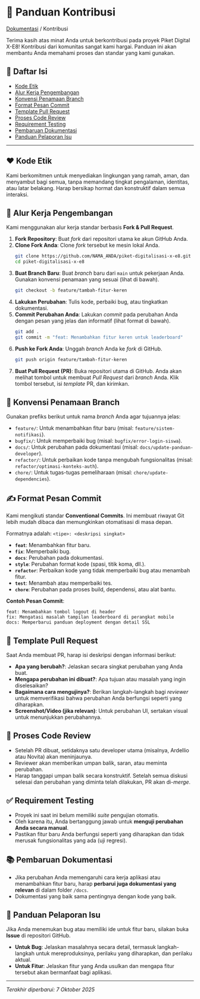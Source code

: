 # 🤝 Panduan Kontribusi

<a href="./README.md">Dokumentasi</a> / Kontribusi

Terima kasih atas minat Anda untuk berkontribusi pada proyek Piket Digital X-E8! Kontribusi dari komunitas sangat kami hargai. Panduan ini akan membantu Anda memahami proses dan standar yang kami gunakan.

## 📜 Daftar Isi
- [Kode Etik](#-kode-etik)
- [Alur Kerja Pengembangan](#-alur-kerja-pengembangan)
- [Konvensi Penamaan Branch](#-konvensi-penamaan-branch)
- [Format Pesan Commit](#-format-pesan-commit)
- [Template Pull Request](#-template-pull-request)
- [Proses Code Review](#-proses-code-review)
- [Requirement Testing](#-requirement-testing)
- [Pembaruan Dokumentasi](#-pembaruan-dokumentasi)
- [Panduan Pelaporan Isu](#-panduan-pelaporan-isu)

---

## ❤️ Kode Etik
Kami berkomitmen untuk menyediakan lingkungan yang ramah, aman, dan menyambut bagi semua, tanpa memandang tingkat pengalaman, identitas, atau latar belakang. Harap bersikap hormat dan konstruktif dalam semua interaksi.

## 🌊 Alur Kerja Pengembangan
Kami menggunakan alur kerja standar berbasis **Fork & Pull Request**.

1.  **Fork Repository**: Buat *fork* dari repositori utama ke akun GitHub Anda.
2.  **Clone Fork Anda**: Clone *fork* tersebut ke mesin lokal Anda.
    ```bash
    git clone https://github.com/NAMA_ANDA/piket-digitalisasi-x-e8.git
    cd piket-digitalisasi-x-e8
    ```
3.  **Buat Branch Baru**: Buat *branch* baru dari `main` untuk pekerjaan Anda. Gunakan konvensi penamaan yang sesuai (lihat di bawah).
    ```bash
    git checkout -b feature/tambah-fitur-keren
    ```
4.  **Lakukan Perubahan**: Tulis kode, perbaiki bug, atau tingkatkan dokumentasi.
5.  **Commit Perubahan Anda**: Lakukan *commit* pada perubahan Anda dengan pesan yang jelas dan informatif (lihat format di bawah).
    ```bash
    git add .
    git commit -m "feat: Menambahkan fitur keren untuk leaderboard"
    ```
6.  **Push ke Fork Anda**: Unggah *branch* Anda ke *fork* di GitHub.
    ```bash
    git push origin feature/tambah-fitur-keren
    ```
7.  **Buat Pull Request (PR)**: Buka repositori utama di GitHub. Anda akan melihat tombol untuk membuat *Pull Request* dari *branch* Anda. Klik tombol tersebut, isi *template* PR, dan kirimkan.

## 🌿 Konvensi Penamaan Branch
Gunakan prefiks berikut untuk nama *branch* Anda agar tujuannya jelas:
- `feature/`: Untuk menambahkan fitur baru (misal: `feature/sistem-notifikasi`).
- `bugfix/`: Untuk memperbaiki bug (misal: `bugfix/error-login-siswa`).
- `docs/`: Untuk perubahan pada dokumentasi (misal: `docs/update-panduan-developer`).
- `refactor/`: Untuk perbaikan kode tanpa mengubah fungsionalitas (misal: `refactor/optimasi-konteks-auth`).
- `chore/`: Untuk tugas-tugas pemeliharaan (misal: `chore/update-dependencies`).

## ✍️ Format Pesan Commit
Kami mengikuti standar **Conventional Commits**. Ini membuat riwayat Git lebih mudah dibaca dan memungkinkan otomatisasi di masa depan.

Formatnya adalah: `<tipe>: <deskripsi singkat>`

- **`feat`**: Menambahkan fitur baru.
- **`fix`**: Memperbaiki bug.
- **`docs`**: Perubahan pada dokumentasi.
- **`style`**: Perubahan format kode (spasi, titik koma, dll.).
- **`refactor`**: Perbaikan kode yang tidak memperbaiki bug atau menambah fitur.
- **`test`**: Menambah atau memperbaiki tes.
- **`chore`**: Perubahan pada proses build, dependensi, atau alat bantu.

**Contoh Pesan Commit**:
```
feat: Menambahkan tombol logout di header
fix: Mengatasi masalah tampilan leaderboard di perangkat mobile
docs: Memperbarui panduan deployment dengan detail SSL
```

## 📝 Template Pull Request
Saat Anda membuat PR, harap isi deskripsi dengan informasi berikut:
- **Apa yang berubah?**: Jelaskan secara singkat perubahan yang Anda buat.
- **Mengapa perubahan ini dibuat?**: Apa tujuan atau masalah yang ingin diselesaikan?
- **Bagaimana cara mengujinya?**: Berikan langkah-langkah bagi *reviewer* untuk memverifikasi bahwa perubahan Anda berfungsi seperti yang diharapkan.
- **Screenshot/Video (jika relevan)**: Untuk perubahan UI, sertakan visual untuk menunjukkan perubahannya.

## 👀 Proses Code Review
- Setelah PR dibuat, setidaknya satu developer utama (misalnya, Ardellio atau Novita) akan meninjaunya.
- Reviewer akan memberikan umpan balik, saran, atau meminta perubahan.
- Harap tanggapi umpan balik secara konstruktif. Setelah semua diskusi selesai dan perubahan yang diminta telah dilakukan, PR akan di-*merge*.

## ✅ Requirement Testing
- Proyek ini saat ini belum memiliki *suite* pengujian otomatis.
- Oleh karena itu, Anda bertanggung jawab untuk **menguji perubahan Anda secara manual**.
- Pastikan fitur baru Anda berfungsi seperti yang diharapkan dan tidak merusak fungsionalitas yang ada (uji regresi).

## 📚 Pembaruan Dokumentasi
- Jika perubahan Anda memengaruhi cara kerja aplikasi atau menambahkan fitur baru, harap **perbarui juga dokumentasi yang relevan** di dalam folder `/docs`.
- Dokumentasi yang baik sama pentingnya dengan kode yang baik.

## 🐞 Panduan Pelaporan Isu
Jika Anda menemukan bug atau memiliki ide untuk fitur baru, silakan buka **Issue** di repositori GitHub.
- **Untuk Bug**: Jelaskan masalahnya secara detail, termasuk langkah-langkah untuk mereproduksinya, perilaku yang diharapkan, dan perilaku aktual.
- **Untuk Fitur**: Jelaskan fitur yang Anda usulkan dan mengapa fitur tersebut akan bermanfaat bagi aplikasi.

---
*Terakhir diperbarui: 7 Oktober 2025*